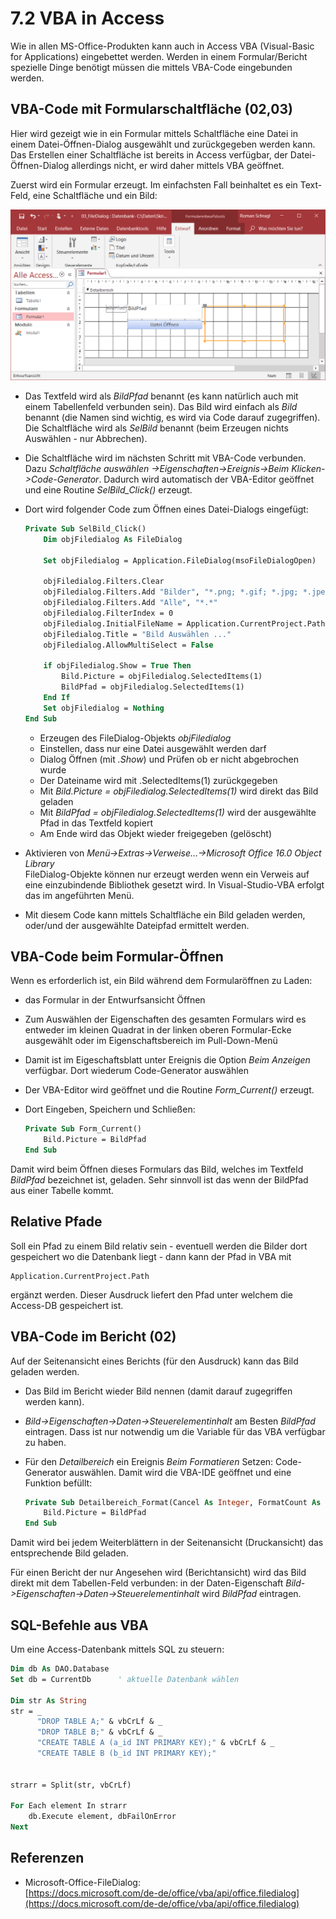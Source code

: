 # 7.2 VBA in Access

Wie in allen MS-Office-Produkten kann auch in Access VBA (Visual-Basic for Applications) eingebettet werden. Werden in einem Formular/Bericht spezielle Dinge benötigt müssen die mittels VBA-Code eingebunden werden.

## VBA-Code mit Formularschaltfläche (02,03)

Hier wird gezeigt wie in ein Formular mittels Schaltfläche eine Datei in einem Datei-Öffnen-Dialog ausgewählt und zurückgegeben werden kann. Das Erstellen einer Schaltfläche ist bereits in Access verfügbar, der Datei-Öffnen-Dialog allerdings nicht, er wird daher mittels VBA geöffnet.

Zuerst wird ein Formular erzeugt. Im einfachsten Fall beinhaltet es ein Text-Feld, eine Schaltfläche und ein Bild:

![MSAccess](assets/MSAccess_VBA01.png)

- Das Textfeld wird als *BildPfad* benannt (es kann natürlich auch mit einem Tabellenfeld verbunden sein). Das Bild wird einfach als *Bild* benannt (die Namen sind wichtig, es wird via Code darauf zugegriffen). Die Schaltfläche wird als *SelBild* benannt (beim Erzeugen nichts Auswählen - nur Abbrechen).

- Die Schaltfläche wird im nächsten Schritt mit VBA-Code verbunden. Dazu *Schaltfläche auswählen ->Eigenschaften->Ereignis->Beim Klicken->Code-Generator*. Dadurch wird automatisch der VBA-Editor geöffnet und eine Routine *SelBild_Click()* erzeugt.

- Dort wird folgender Code zum Öffnen eines Datei-Dialogs eingefügt:

  ```vb
  Private Sub SelBild_Click()
      Dim objFiledialog As FileDialog
      
      Set objFiledialog = Application.FileDialog(msoFileDialogOpen)
      
      objFiledialog.Filters.Clear
      objFiledialog.Filters.Add "Bilder", "*.png; *.gif; *.jpg; *.jpeg; *.bmp"
      objFiledialog.Filters.Add "Alle", "*.*"
      objFiledialog.FilterIndex = 0
      objFiledialog.InitialFileName = Application.CurrentProject.Path
      objFiledialog.Title = "Bild Auswählen ..."
      objFiledialog.AllowMultiSelect = False
  
      if objFiledialog.Show = True Then
          Bild.Picture = objFiledialog.SelectedItems(1)
          BildPfad = objFiledialog.SelectedItems(1)
      End If
      Set objFiledialog = Nothing
  End Sub
  ```

  - Erzeugen des FileDialog-Objekts *objFiledialog*
  - Einstellen, dass nur eine Datei ausgewählt werden darf
  - Dialog Öffnen (mit *.Show*) und Prüfen ob er nicht abgebrochen wurde
  - Der Dateiname wird mit .SelectedItems(1) zurückgegeben
  - Mit *Bild.Picture = objFiledialog.SelectedItems(1)* wird direkt das Bild geladen
  - Mit *BildPfad = objFiledialog.SelectedItems(1)* wird der ausgewählte Pfad in das Textfeld kopiert
  - Am Ende wird das Objekt wieder freigegeben (gelöscht)

- Aktivieren von *Menü->Extras->Verweise…->Microsoft Office 16.0 Object Library*  
  FileDialog-Objekte können nur erzeugt werden wenn ein Verweis auf eine einzubindende Bibliothek gesetzt wird. In Visual-Studio-VBA erfolgt das im angeführten Menü.

- Mit diesem Code kann mittels Schaltfläche ein Bild geladen werden, oder/und der ausgewählte Dateipfad ermittelt werden.

## VBA-Code beim Formular-Öffnen

Wenn es erforderlich ist, ein Bild während dem Formularöffnen zu Laden:

- das Formular in der Entwurfsansicht Öffnen

- Zum Auswählen der Eigenschaften des gesamten Formulars wird es entweder im kleinen Quadrat in der linken oberen Formular-Ecke ausgewählt oder im Eigenschaftsbereich im Pull-Down-Menü

- Damit ist im Eigeschaftsblatt unter Ereignis die Option *Beim Anzeigen* verfügbar. Dort wiederum Code-Generator auswählen

- Der VBA-Editor wird geöffnet und die Routine *Form_Current()* erzeugt.

- Dort Eingeben, Speichern und Schließen:

  ```vb
  Private Sub Form_Current()
      Bild.Picture = BildPfad
  End Sub
  ```

Damit wird beim Öffnen dieses Formulars das Bild, welches im Textfeld *BildPfad* bezeichnet ist, geladen. Sehr sinnvoll ist das wenn der BildPfad aus einer Tabelle kommt.

## Relative Pfade

Soll ein Pfad zu einem Bild relativ sein - eventuell werden die Bilder dort gespeichert wo die Datenbank liegt - dann kann der Pfad in VBA mit

```
Application.CurrentProject.Path
```

ergänzt werden. Dieser Ausdruck liefert den Pfad unter welchem die Access-DB gespeichert ist.

## VBA-Code im Bericht (02)

Auf der Seitenansicht eines Berichts (für den Ausdruck) kann das Bild geladen werden.

- Das Bild im Bericht wieder Bild nennen (damit darauf zugegriffen werden kann).

- *Bild->Eigenschaften->Daten->Steuerelementinhalt* am Besten *BildPfad* eintragen. Dass ist nur notwendig um die Variable für das VBA verfügbar zu haben.

- Für den *Detailbereich* ein Ereignis *Beim Formatieren* Setzen: Code-Generator auswählen. Damit wird die VBA-IDE geöffnet und eine Funktion befüllt:

  ```vb
  Private Sub Detailbereich_Format(Cancel As Integer, FormatCount As Integer)
      Bild.Picture = BildPfad
  End Sub
  ```

Damit wird bei jedem Weiterblättern in der Seitenansicht (Druckansicht) das entsprechende Bild geladen.

Für einen Bericht der nur Angesehen wird (Berichtansicht) wird das Bild direkt mit dem Tabellen-Feld verbunden: in der Daten-Eigenschaft *Bild->Eigenschaften->Daten->Steuerelementinhalt* wird *BildPfad* eintragen.

## SQL-Befehle aus VBA

Um eine Access-Datenbank mittels SQL zu steuern:

```vb
Dim db As DAO.Database
Set db = CurrentDb      ' aktuelle Datenbank wählen
    
Dim str As String
str = _
      "DROP TABLE A;" & vbCrLf & _
      "DROP TABLE B;" & vbCrLf & _
      "CREATE TABLE A (a_id INT PRIMARY KEY);" & vbCrLf & _
      "CREATE TABLE B (b_id INT PRIMARY KEY);"

          
strarr = Split(str, vbCrLf)
    
For Each element In strarr
    db.Execute element, dbFailOnError
Next
```

## Referenzen

- Microsoft-Office-FileDialog:  
  [https://docs.microsoft.com/de-de/office/vba/api/office.filedialog](https://docs.microsoft.com/de-de/office/vba/api/office.filedialog)

